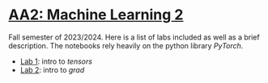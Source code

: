 # [AA2: Machine Learning 2](https://www.fib.upc.edu/en/studies/bachelors-degrees/bachelor-degree-data-science-and-engineering/curriculum/syllabus/AA2-GCED)
Fall semester of 2023/2024. Here is a list of labs included as well as a brief description. The notebooks rely heavily on the python library _PyTorch_.

* [Lab 1](/AA2/lab1): intro to _tensors_
* [Lab 2](/AA2/lab2): intro to _grad_
